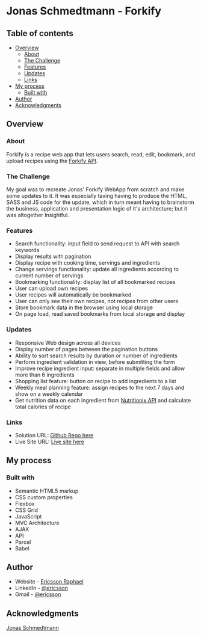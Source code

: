# Jonas Schmedtmann - Forkify

## Table of contents

- [Overview](#overview)
  - [About](#about)
  - [The Challenge](#the-challenge)
  - [Features](#features)
  - [Updates](#updates)
  - [Links](#links)
- [My process](#my-process)
  - [Built with](#built-with)
- [Author](#author)
- [Acknowledgments](#acknowledgments)

## Overview

### About

Forkify is a recipe web app that lets users search, read, edit, bookmark, and upload recipes using the [Forkify API](https://forkify-api.herokuapp.com/v2).

### The Challenge

My goal was to recreate Jonas' Forkify WebApp from scratch and make some updates to it. It was especially taxing having to produce the HTML, SASS and JS code for the update, which in turn meant having to brainstorm the business, application and presentation logic of it's architecture; but it was altogether Insightful.

### Features

- Search functionality: input field to send request to API with search keywords
- Display results with pagination
- Display recipe with cooking time, servings and ingredients
- Change servings functionality: update all ingredients according to
  current number of servings
- Bookmarking functionality: display list of all bookmarked recipes
- User can upload own recipes
- User recipes will automatically be bookmarked
- User can only see their own recipes, not recipes from other users
- Store bookmark data in the browser using local storage
- On page load, read saved bookmarks from local storage and display

### Updates

- Responsive Web design across all devices
- Display number of pages between the pagination buttons
- Ability to sort search results by duration or number of ingredients
- Perform ingredient validation in view, before submitting the form
- Improve recipe ingredient input: separate in multiple fields and allow more than 6 ingredients
- Shopping list feature: button on recipe to add ingredients to a list
- Weekly meal planning feature: assign recipes to the next 7 days and show on a weekly calendar
- Get nutrition data on each ingredient from [Nutritionix API](http://www.nutritionix.com/api) and calculate total calories of recipe

### Links

- Solution URL: [Github Repo here](https://github.com/gitEricsson/Forkify)
- Live Site URL: [Live site here](https://ericsson-forkify.netlify.app/)

## My process

### Built with

- Semantic HTML5 markup
- CSS custom properties
- Flexbox
- CSS Grid
- JavaScript
- MVC Architecture
- AJAX
- API
- Parcel
- Babel

## Author

- Website - [Ericsson Raphael](https://github.com/gitEricsson)
- LinkedIn - [@ericsson](www.linkedin.com/in/ericssonraphael)
- Gmail - [@ericsson](ericssonraphael@gmail.com)

## Acknowledgments

[Jonas Schmedtmann](https://github.com/jonasschmedtmann)

